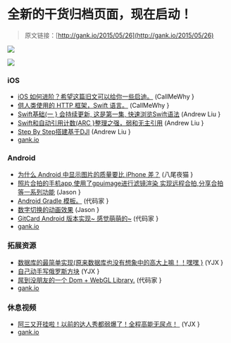 # 全新的干货归档页面，现在启动！

> 原文链接：[http://gank.io/2015/05/26](http://gank.io/2015/05/26)

![](http://ww4.sinaimg.cn/large/7a8aed7bgw1eshfawk6bmj20hs0qo41i.jpg)

![](http://ww3.sinaimg.cn/large/610dc034jw1eshiu84a0bj20bs08iq3t.jpg)

### iOS

* [iOS 如何进阶？希望这篇旧文可以给你一些启迪。](https://www.bignerdranch.com/blog/leveling) (CallMeWhy }
* [供人类使用的 HTTP 框架，Swift 语言。](https://github.com/JustHTTP/Just) (CallMeWhy }
* [Swift基础(一 } 会持续更新, 这是第一集, 快速浏览Swift语法](http://cubernet.cn/blog/swift) (Andrew Liu }
* [Swift和自动引用计数(ARC }整理之强，弱和无主引用](https://github.com/bboyfeiyu/iOS) (Andrew Liu }
* [Step By Step搭建基于DJI](http://blog.csdn.net/songrotek/article/details/45723139) (Andrew Liu }
* [gank.io](http://gank.io) 

### Android

* [为什么 Android 中显示图片的质量要比 iPhone 差？](https://github.com/bither/bither) (八尾夜猫 }
* [照片合拍的手机app,使用了gpuimage进行滤镜渲染 实现远程合拍,分享合拍等一系列功能](https://github.com/wqandroid/ihepai) (Jason }
* [Android Gradle 模板。](https://github.com/jaredsburrows/AndroidGradleTemplate) (代码家 }
* [数字切换的动画效果](https://github.com/SeniorZhai/ScoreBoard) (Jason }
* [GitCard Android 版本实现~ 感觉萌萌的~](https://github.com/MartinRGB/GiftCard) (代码家 }
* [gank.io](http://gank.io) 

### 拓展资源

* [数据库的最简单实现(原来数据库也没有想象中的高大上嘛！！嘿嘿 }](http://www.ruanyifeng.com/blog/2014/07/database_implementation.html) (YJX }
* [自己动手写俄罗斯方块](http://toigel.blog.51cto.com/2141741/415348) (YJX }
* [屌到没朋友的一个 Dom + WebGL Library.](http://famous.org/) (代码家 }
* [gank.io](http://gank.io) 

### 休息视频

* [阿三又开挂啦！以前的达人秀都弱爆了！全程高能无尿点！&nbsp;](http://video.weibo.com/show?fid=1034) (YJX }
* [gank.io](http://gank.io) &nbsp;

